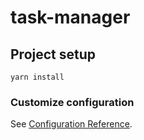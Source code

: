 # task-manager

## Project setup
```
yarn install
```

### Customize configuration
See [Configuration Reference](https://cli.vuejs.org/config/).

